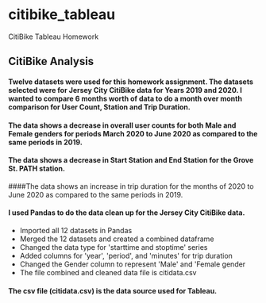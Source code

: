 # citibike_tableau
CitiBike Tableau Homework

## CitiBike Analysis

#### Twelve datasets were used for this homework assignment. The datasets selected were for Jersey City CitiBike data for Years 2019 and 2020. I wanted to compare 6 months worth of data to do a month over month comparison for User Count, Station and Trip Duration.

#### The data shows a decrease in overall user counts for both Male and Female genders for periods March 2020 to June 2020 as compared to the same periods in 2019.

#### The data shows a decrease in Start Station and End Station for the Grove St. PATH station.
####The data shows an increase in trip duration for the months of 2020 to June 2020 as compared to the same periods in 2019.

#### I used Pandas to do the data clean up for the Jersey City CitiBike data.
* Imported all 12 datasets in Pandas
* Merged the 12 datasets and created a combined dataframe
* Changed the data type for 'starttime and stoptime' series
* Added columns for 'year', 'period', and 'minutes' for trip duration
* Changed the Gender column to represent 'Male' and 'Female gender
* The file combined and cleaned data file is citidata.csv

#### The csv file (citidata.csv) is the data source used for Tableau.


